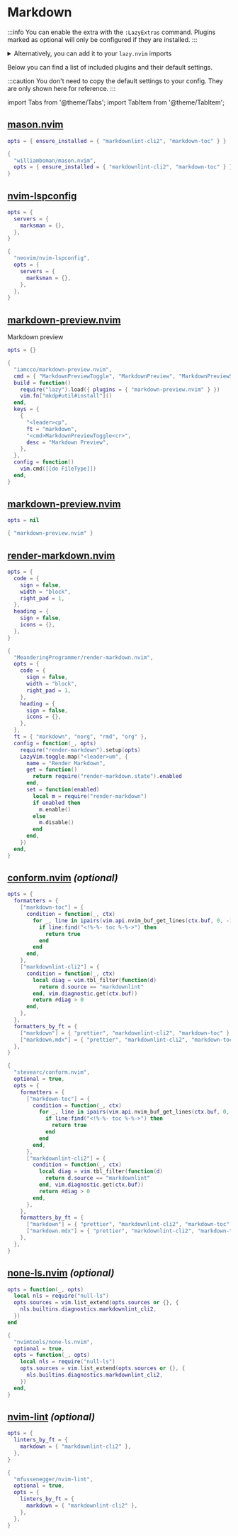 # Markdown

<!-- plugins:start -->

:::info
You can enable the extra with the `:LazyExtras` command.
Plugins marked as optional will only be configured if they are installed.
:::

<details>
<summary>Alternatively, you can add it to your <code>lazy.nvim</code> imports</summary>

```lua title="lua/config/lazy.lua" {4}
require("lazy").setup({
  spec = {
    { "LazyVim/LazyVim", import = "lazyvim.plugins" },
    { import = "lazyvim.plugins.extras.lang.markdown" },
    { import = "plugins" },
  },
})
```

</details>

Below you can find a list of included plugins and their default settings.

:::caution
You don't need to copy the default settings to your config.
They are only shown here for reference.
:::

import Tabs from '@theme/Tabs';
import TabItem from '@theme/TabItem';

## [mason.nvim](https://github.com/williamboman/mason.nvim)

<Tabs>

<TabItem value="opts" label="Options">

```lua
opts = { ensure_installed = { "markdownlint-cli2", "markdown-toc" } }
```

</TabItem>


<TabItem value="code" label="Full Spec">

```lua
{
  "williamboman/mason.nvim",
  opts = { ensure_installed = { "markdownlint-cli2", "markdown-toc" } },
}
```

</TabItem>

</Tabs>

## [nvim-lspconfig](https://github.com/neovim/nvim-lspconfig)

<Tabs>

<TabItem value="opts" label="Options">

```lua
opts = {
  servers = {
    marksman = {},
  },
}
```

</TabItem>


<TabItem value="code" label="Full Spec">

```lua
{
  "neovim/nvim-lspconfig",
  opts = {
    servers = {
      marksman = {},
    },
  },
}
```

</TabItem>

</Tabs>

## [markdown-preview.nvim](https://github.com/iamcco/markdown-preview.nvim)

 Markdown preview


<Tabs>

<TabItem value="opts" label="Options">

```lua
opts = {}
```

</TabItem>


<TabItem value="code" label="Full Spec">

```lua
{
  "iamcco/markdown-preview.nvim",
  cmd = { "MarkdownPreviewToggle", "MarkdownPreview", "MarkdownPreviewStop" },
  build = function()
    require("lazy").load({ plugins = { "markdown-preview.nvim" } })
    vim.fn["mkdp#util#install"]()
  end,
  keys = {
    {
      "<leader>cp",
      ft = "markdown",
      "<cmd>MarkdownPreviewToggle<cr>",
      desc = "Markdown Preview",
    },
  },
  config = function()
    vim.cmd([[do FileType]])
  end,
}
```

</TabItem>

</Tabs>

## [markdown-preview.nvim](https://github.com/iamcco/markdown-preview.nvim)

<Tabs>

<TabItem value="opts" label="Options">

```lua
opts = nil
```

</TabItem>


<TabItem value="code" label="Full Spec">

```lua
{ "markdown-preview.nvim" }
```

</TabItem>

</Tabs>

## [render-markdown.nvim](https://github.com/MeanderingProgrammer/render-markdown.nvim)

<Tabs>

<TabItem value="opts" label="Options">

```lua
opts = {
  code = {
    sign = false,
    width = "block",
    right_pad = 1,
  },
  heading = {
    sign = false,
    icons = {},
  },
}
```

</TabItem>


<TabItem value="code" label="Full Spec">

```lua
{
  "MeanderingProgrammer/render-markdown.nvim",
  opts = {
    code = {
      sign = false,
      width = "block",
      right_pad = 1,
    },
    heading = {
      sign = false,
      icons = {},
    },
  },
  ft = { "markdown", "norg", "rmd", "org" },
  config = function(_, opts)
    require("render-markdown").setup(opts)
    LazyVim.toggle.map("<leader>um", {
      name = "Render Markdown",
      get = function()
        return require("render-markdown.state").enabled
      end,
      set = function(enabled)
        local m = require("render-markdown")
        if enabled then
          m.enable()
        else
          m.disable()
        end
      end,
    })
  end,
}
```

</TabItem>

</Tabs>

## [conform.nvim](https://github.com/stevearc/conform.nvim) _(optional)_

<Tabs>

<TabItem value="opts" label="Options">

```lua
opts = {
  formatters = {
    ["markdown-toc"] = {
      condition = function(_, ctx)
        for _, line in ipairs(vim.api.nvim_buf_get_lines(ctx.buf, 0, -1, false)) do
          if line:find("<!%-%- toc %-%->") then
            return true
          end
        end
      end,
    },
    ["markdownlint-cli2"] = {
      condition = function(_, ctx)
        local diag = vim.tbl_filter(function(d)
          return d.source == "markdownlint"
        end, vim.diagnostic.get(ctx.buf))
        return #diag > 0
      end,
    },
  },
  formatters_by_ft = {
    ["markdown"] = { "prettier", "markdownlint-cli2", "markdown-toc" },
    ["markdown.mdx"] = { "prettier", "markdownlint-cli2", "markdown-toc" },
  },
}
```

</TabItem>


<TabItem value="code" label="Full Spec">

```lua
{
  "stevearc/conform.nvim",
  optional = true,
  opts = {
    formatters = {
      ["markdown-toc"] = {
        condition = function(_, ctx)
          for _, line in ipairs(vim.api.nvim_buf_get_lines(ctx.buf, 0, -1, false)) do
            if line:find("<!%-%- toc %-%->") then
              return true
            end
          end
        end,
      },
      ["markdownlint-cli2"] = {
        condition = function(_, ctx)
          local diag = vim.tbl_filter(function(d)
            return d.source == "markdownlint"
          end, vim.diagnostic.get(ctx.buf))
          return #diag > 0
        end,
      },
    },
    formatters_by_ft = {
      ["markdown"] = { "prettier", "markdownlint-cli2", "markdown-toc" },
      ["markdown.mdx"] = { "prettier", "markdownlint-cli2", "markdown-toc" },
    },
  },
}
```

</TabItem>

</Tabs>

## [none-ls.nvim](https://github.com/nvimtools/none-ls.nvim) _(optional)_

<Tabs>

<TabItem value="opts" label="Options">

```lua
opts = function(_, opts)
  local nls = require("null-ls")
  opts.sources = vim.list_extend(opts.sources or {}, {
    nls.builtins.diagnostics.markdownlint_cli2,
  })
end
```

</TabItem>


<TabItem value="code" label="Full Spec">

```lua
{
  "nvimtools/none-ls.nvim",
  optional = true,
  opts = function(_, opts)
    local nls = require("null-ls")
    opts.sources = vim.list_extend(opts.sources or {}, {
      nls.builtins.diagnostics.markdownlint_cli2,
    })
  end,
}
```

</TabItem>

</Tabs>

## [nvim-lint](https://github.com/mfussenegger/nvim-lint) _(optional)_

<Tabs>

<TabItem value="opts" label="Options">

```lua
opts = {
  linters_by_ft = {
    markdown = { "markdownlint-cli2" },
  },
}
```

</TabItem>


<TabItem value="code" label="Full Spec">

```lua
{
  "mfussenegger/nvim-lint",
  optional = true,
  opts = {
    linters_by_ft = {
      markdown = { "markdownlint-cli2" },
    },
  },
}
```

</TabItem>

</Tabs>

<!-- plugins:end -->
